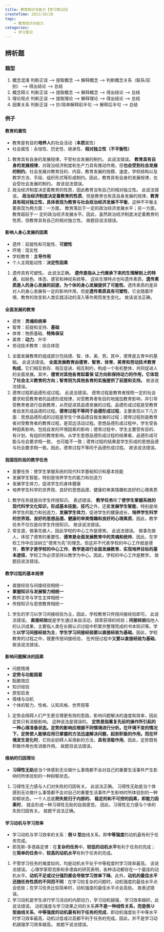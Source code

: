 ```yaml
---
title: 教育知识与能力【学习笔记5】
createTime: 2021/10/28
tags:
    - 教育知识与能力
categories:
    - 学习笔记
---
```


## 辨析题

### 题型

1.  概念混淆 判断正误 --> 提取概念 --> 解释概念 --> 判断概念关系（联系/区别） --> 得出结论 --> 总结
2.  概念释义 判断正误 --> 提取概念 --> 解释概念 --> 得出结论 --> 总结
3.  理论观点 判断正误 --> 提取理论 --> 解释理论 --> 得出结论 --> 总结
4.  因果关系 判断正误 --> 抄/简单解释前半句 --> 解释后半句 --> 总结

### 例子

#### 教育的属性

-   教育是有目的**培养人**的社会活动（**本质**属性）
-   社会属性：永恒性、历史性、继承性、**相对独立性（不平衡性）**

1.  教育具有自身的发展规律，不受社会发展的制约。 此说法错误。 **教育具有自身的发展规律**，对政治经济制度和生产力具有推动作用，但**也会受到社会发展的制约**。社会发展对教育目的、内容，教育发展的规模、速度，学校结构以及教学方法、手段、组织形式等形成制约。因此，教育具有自身的发展规律，也会受社会发展的制约。 故该说法错误。
2.  政治经济制度决定着教育的性质，因此教育没有自己的相对独立性。 此说法错误。 **政治经济制度决定着教育的性质**，但是教育也有其自身发展的规律，**教育具有相对独立性，具体表现为教育与社会政治经济发展不平衡**，这种不平衡主要表现为两方面：一方面， 教育落后于一定的政治经济发展水平；另一方面，教育超前于一 定的政治经济发展水平。因此，虽然政治经济制度决定着教育的性质，但教育具有自己的相对独立性。 故题目说法错误。

#### 影响人身心发展的因素

-   遗传：前提性和可能性、**可塑性**
-   环境：现实性
-   学校教育：**主导作用**
-   个人主观能动性：**决定性因素**

1.  遗传具有可塑性。 此说法正确。 **遗传是指从上代继承下来的生理解剖上的特点**，如肤色、体态、感官和神经系统等， 这些生理特点也叫遗传素质。**遗传素质是人的身心发展的前提，为个体的身心发展提供了可能性**。遗传素质的差异对人的身心发展有一定的影响作用，但是**遗传素质具有可塑性**，它会随着环境、教育的改变和人类实践活动的深入等作用而发生变化。 故该说法正确。

#### 全面发展的教育

-   德育：**灵魂和统率**
-   智育：前提和支持、**基础**
-   体育：物质基础、**特殊保证**
-   美育：**动力**、升华
-   劳动技术教育：综合体现

1.  全面发展教育的组成部分包括德、智、体、美、劳。其中，德育是五育中的基础。 此说法错误。 **全面发展教育由德育、智育、体育、美育和劳动技术教育构成**。它们相互依存、相互促进、相互制约，构成一个有机整体，共同促进人的全面发展。其中，**德育对其他各育起着保 证方向和保持动力的作用，它体现了社会主义教育的方向；智育则为其他各育的实施提供了前提和支持。** 故该说法错误。
2.  德育过程即品德形成过程。 此说法错误。 德育过程是教育者按照一定的社会要求和受教育者的品德形成规律，对受教育者有目的地施加教育影响，并引导受教育者进行自我教育，从而促进其品德发展的过程。品德形成过程是受教育者自发形成品德的过程。**德育过程不等同于品德形成过程**，主要表现以下几方面：思想品德形成的过程是学生个体品德自我发展的过程；德育过程则是教育者对受教育者的教育过程，是双边活动过程。思想品德形成过程中，学生受各种因素影响，包括自发的环境因素的影响；德育过程中，学生主要受有目的、有计划、有组织的教育影响。从学生思想品德形成过程的结果看，品德形成可能与社会要求相一致， 也可能不一致；德育过程的结果是学生形成的思想品德与社会要求相一致。因此，德育过程不等同于品德形成过程。 故该说法错误。

#### 我国现阶段的教学任务

-   首要任务：使学生掌握系统的现代科学基础知识和基本技能
-   发展学生智能，特别是培养学生的能力和创造力
-   发展学生体力，促进学生的身体健康
-   培养学生科学的世界观、良好的思想品德、健康的审美情趣和良好的心理素质

1.  教学任务就是向学生传授知识。 表述错误。 **教学任务**除了**使学生掌握系统的现代科学文化知识，形成基本技能、技巧**之外，还要**发展学生智能**，特别是培养学生的能力和创造力，**发展学生体力**，促进学生的健康成长，**培养学生科学的世界观、良好的思想品德、健康的审美情趣和良好的心理素质**。因此，教学任务不仅仅是向学生传授知识。 故该说法错误。
2.  常言道，做事先做人，因此学校的中心工作是德育。 此说法错误。 做事先做人，体现了德育的重要性，**德育是全面发展教育中的灵魂和统帅**，因此，在学校工作中应该树立”德育为先”的理念。但这并不代表学校的中心工作就是德育，**教学才是学校的中心工作**。**教学是进行全面发展教育、实现培养目标的基本途径**，学校工作必须坚持以教学为中心。因此，学校的中心工作是教学。 故题目说法错误。

#### 教学过程的基本规律

-   直接经验与间接经验相统一
-   **掌握知识与发展智力相统一**
-   教师主导与学生主体相统一
-   传授知识与思想教育相统一

1.  学生的学习以学习间接经验为主，因此，学校教育只传授间接经验即可。 此说法错误。 **直接经验**就是学生通过亲自活动，探索获得的经验；**间接经验**指他人的认识成果，主要指人类在长期认识过程中积累并整理而成的书本知识等。学生**以学习间接经验为主**，**学生学习间接经验要以直接经验为基础**。因此，学校教育的过程之中，既要传授间接经验， 在传授过程中**又要以直接经验为基础**。 故该说法错误。

#### 影响问题解决的因素

-   问题情境
-   **定势与功能固着**
-   酝酿效应
-   知识经验
-   原型启发
-   情绪与动机
-   个体的智力、性格、认知风格、世界观等

1.  定势会阻碍人们产生更合理更有效的思路，影响问题解决的速度和效率，因此定势只有消极影响。 这种说法是错误的。 **定势是指重复先前的操作所引起的一种心理准备状态。**定势的影响应根据不同情境进行分析。**在环境不变的情况下**，定势使人能够应用已掌握的方法迅速解决问题，**起到积极的作用**。而**在环境发生变化时**，它则会妨碍人采用新的方法，**具有消极作用**。因此，定势既有积极作用也有消极作用。 故题目说法错误。

#### 维纳的归因理论

-   **习得性无助**是当个体感到无论做什么事情都不会对自己的重要生活事件产生影响时所体验到的一种抑郁状态。

1.  习得性无力感与人们对失败的归因有关。 此说法正确。 习得性无助是当个体感到无论做什么事情都不会对自己的重要生活事件产生影响时所体验到的一种抑郁状态。一个人总是**把失败归于内部的、 稳定的和不可控的因素，即能力因素时**， 就会形成一种习得性无助的自我感觉。 因此，习得性无力感与个体的失败归因有关。 故题干说法正确。

#### 学习动机与学习效率

-   学习动机与学习效率的关系：**倒 U 型**曲线关系，即**中等强度**的动机最有利于任务完成。
-   耶克斯-多德森定律：在**复杂的任务**中，**较低的动机水平**有利于任务的完成；在**简单的任务**中，**较高的动机水平**有利于任务的完成。

1.  不管学习任务的难度如何，均是动机水平处于中等程度时学习效率最高。 该说法错误。 心理学家耶克斯和多德森的研究表明，各种活动都存在一个最佳的动机水平。**动机不足或过分强烈都会导致学习效率下降**。此外，**动机的最佳水平还随任务性质的不同而不同**：在学习较复杂的问题时，动机强度的最佳水平点会低些；在学习任务比较简单时，动机强度的最佳水平点会高些。 故表述错误。
2.  学习动机是学生进行学习活动的内部动力，学习动机越强， 学习效率越好。此说法错误。 动机强度与学习效果之间的关系**并不是一种线性关系，而是倒 U 型曲线关系**。**中等强度的动机最有利于任务的完成**，即动机强度处于中等水平时学习效率最高，动机过低或过高都不利于任务的完成。因此，并不是学习动机越强学习效率越高。 故题干说法错误。
